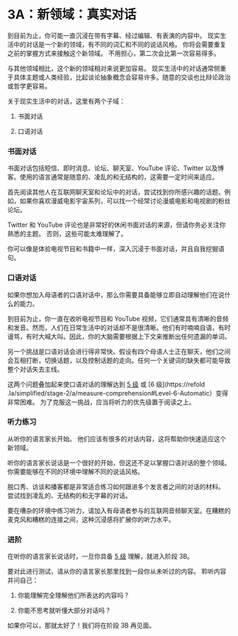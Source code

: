 # 3A：新领域：真实对话

到目前为止，你可能一直沉浸在带有字幕、经过编辑、有表演的内容中。 现实生活中的对话是一个新的领域，有不同的词汇和不同的说话风格。 你将会需要重复之前的掌握方式来接触这个新领域。 不用担心，第二次会比第一次容易得多。

与其他领域相比，这个新的领域相对来说更加容易。 现实生活中的对话通常侧重于具体主题或人类经验，比起谈论抽象概念会容易许多。随意的交谈也比辩论政治或哲学更容易。

关于现实生活中的对话，这里有两个子域：

1. 书面对话

2. 口语对话

### 书面对话

书面对话包括短信、即时消息、论坛、聊天室、YouTube 评论、Twitter 以及博客。使用的语言通常是随意的、凌乱的和无结构的，这需要一定时间来适应。

首先阅读其他人在互联网聊天室和论坛中的对话，尝试找到你所感兴趣的话题。例如，如果你喜欢漫威电影宇宙系列，可以找一个经常讨论漫威电影和电视剧的粉丝论坛。

Twitter 和 YouTube 评论也是非常好的休闲书面对话的来源，但请你务必关注你熟悉的主题。 否则，这些可能太难理解了。

你可以像是体验电视节目和书籍中一样，深入沉浸于书面对话，并且自我挖掘语句。

### 口语对话

如果你想加入母语者的口语对话中，那么你需要具备能够立即自动理解他们在说什么的能力。

到目前为止，你一直在收听电视节目和 YouTube 视频，它们通常具有清晰的音频和发音。然而，人们在日常生活中的对话却不是很清晰。他们有时喃喃自语，有时谩骂，有时大喊大叫。因此，你的大脑需要根据上下文来推断出任何遗漏的单词。

另一个挑战是口语对话会进行得非常快。假设有四个母语人士正在聊天，他们之间会互相打断，切换话题，以及控制话题的走向。任何一个关键词的缺失都可能导致整个对话失去主线。

这两个问题叠加起来使口语对话的理解达到 [5 级](https://refold.la/simplified/stage-2/a/measure-comprehension#Level-5-Comfortable) 或 [6 级](https://refold .la/simplified/stage-2/a/measure-comprehension#Level-6-Automatic）变得非常困难。 为了克服这一挑战，应当将听力的优先级置于阅读之上。

### 听力练习

从听你的语言家长开始。 他们应该有很多的对话内容，这将帮助你快速适应这个新领域。

听你的语言家长说话是一个很好的开始，但这还不足以掌握口语对话的整个领域。你需要能够在不同的环境中理解不同的说话风格。

脱口秀、访谈和播客都是非常适合练习如何跟进多个发言者之间的对话的材料。 尝试找到凌乱的、无结构的和无字幕的对话。

要在嘈杂的环境中练习听力，请加入有母语者参与的互联网音频聊天室。在糟糕的麦克风和糟糕的连接之间，这种沉浸感将扩展你的听力水平。

### 进阶

在听你的语言家长说话时，一旦你具备 [5 级](https://refold.la/simplified/stage-2/a/measure-comprehension#Level-5-Comfortable) 理解，就进入阶段 3B。

要对此进行测试，请从你的语言家长那里找到一段你从未听过的内容。 聆听内容并问自己：

1. 你能理解完全理解他们所表达的内容吗？

2. 你能不思考就听懂大部分对话吗？

如果你可以，那就太好了！我们将在阶段 3B 再见面。